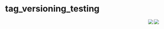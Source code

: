 # tag_versioning_testing
<img align="right" src="https://s3-eu-west-1.amazonaws.com/yousician-office/backend/master/coverage/packages/test.svg?">

<img align="right" src="https://s3-eu-west-1.amazonaws.com/yousician-staging/test.svg?">
